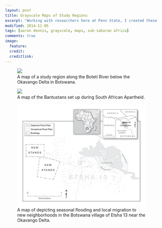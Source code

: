 ```yaml
---
layout: post
title: Grayscale Maps of Study Regions
excerpt: "Working with researchers here at Penn State, I created these maps of various study regions."
modified: 2014-11-05
tags: [aaron dennis, grayscale, maps, sub-saharan africa]
comments: true
image:
  feature: 
  credit: 
  creditlink: 
---
```


<figure>
	<a href="/images/grayscale-maps/boteti.jpg"><img src="/images/grayscale-maps/boteti.png"></a>
	<figcaption>A map of a study region along the Boteti River below the Okavango Delta in Botswana.</figcaption>
</figure>

<figure>
	<a href="/images/grayscale-maps/bantustans.jpg"><img src="/images/grayscale-maps/bantustans.png"></a>
	<figcaption>A map of the Bantustans set up during South African Apartheid.</figcaption>
</figure>

<figure>
	<a href="/images/grayscale-maps/etsha13.png"><img src="/images/grayscale-maps/etsha13.png"></a>
	<figcaption>A map of depicting seasonal flooding and local migration to new neighborhoods in the Botswana village of Etsha 13 near the Okavango Delta.</figcaption>
</figure>